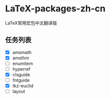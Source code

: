 # LaTeX-packages-zh-cn
LaTeX常用宏包中文翻译版
## 任务列表
+ [x] amsmath
+ [x] amsthm
+ [ ] enumitem
+ [ ] hyperref
+ [x] clsguide
+ [ ] fntguide
+ [x] tkz-euclid
+ [ ] layout
